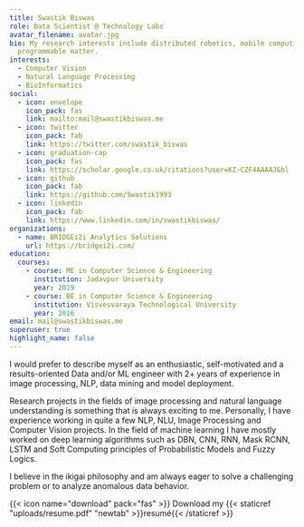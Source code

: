 ```yaml
---
title: Swastik Biswas
role: Data Scientist @ Technology Labs
avatar_filename: avatar.jpg
bio: My research interests include distributed robotics, mobile computing and
  programmable matter.
interests:
  - Computer Vision
  - Natural Language Processing
  - BioInformatics
social:
  - icon: envelope
    icon_pack: fas
    link: mailto:mail@swastikbiswas.me
  - icon: twitter
    icon_pack: fab
    link: https://twitter.com/swastik_biswas
  - icon: graduation-cap
    icon_pack: fas
    link: https://scholar.google.co.uk/citations?user=KZ-CZF4AAAAJ&hl
  - icon: github
    icon_pack: fab
    link: https://github.com/Swastik1993
  - icon: linkedin
    icon_pack: fab
    link: https://www.linkedin.com/in/swastikbiswas/
organizations:
  - name: BRIDGEi2i Analytics Solutions
    url: https://bridgei2i.com/
education:
  courses:
    - course: ME in Computer Science & Engineering
      institution: Jadavpur University
      year: 2019
    - course: BE in Computer Science & Engineering
      institution: Visvesvaraya Technological University
      year: 2016
email: mail@swastikbiswas.me
superuser: true
highlight_name: false
---
```

I would prefer to describe myself as an enthusiastic, self-motivated and a results-oriented Data and/or ML engineer with 2+ years of experience in image processing, NLP, data mining and model deployment.

Research projects in the fields of image processing and natural language understanding is something that is always exciting to me.
Personally, I have experience working in quite a few NLP, NLU, Image Processing and Computer Vision projects.
In the field of machine learning I have mostly worked on deep learning algorithms such as DBN, CNN, RNN, Mask RCNN, LSTM and Soft Computing principles of Probabilistic Models and Fuzzy Logics.

I believe in the ikigai philosophy and am always eager to solve a challenging problem or to analyze anomalous data behavior.

{{< icon name="download" pack="fas" >}} Download my {{< staticref "uploads/resume.pdf" "newtab" >}}resumé{{< /staticref >}}
